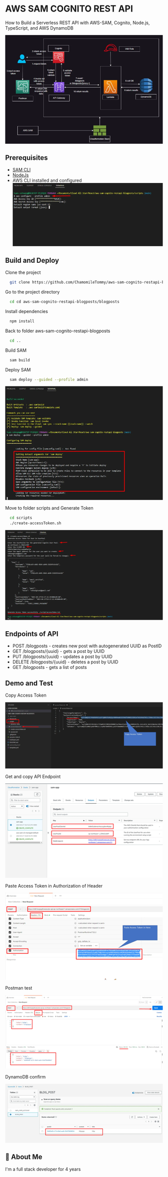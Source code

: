 # AWS SAM COGNITO REST API

How to Build a Serverless REST API with AWS-SAM, Cognito, Node.js, TypeScript, and AWS DynamoDB

![My Image](./picture/architecture.png)

## Prerequisites

- [SAM CLI](https://docs.aws.amazon.com/serverless-application-model/latest/developerguide/serverless-sam-cli-install-mac.html)
- [NodeJs](https://nodejs.org/en)
- AWS CLI installed and configured
  ![My Image](./picture/awsconfigure.png)

## Build and Deploy

Clone the project

```bash
  git clone https://github.com/ChamomileTommy/aws-sam-cognito-restapi-blogposts.git
```

Go to the project directory

```bash
  cd cd aws-sam-cognito-restapi-blogposts/blogposts
```

Install dependencies

```bash
  npm install
```

Back to folder aws-sam-cognito-restapi-blogposts

```bash
  cd ..
```

Build SAM

```bash
  sam build
```

Deploy SAM

```bash
  sam deploy --guided --profile admin
```

![My Image](./picture/samdeploy.png)

Move to folder scripts and Generate Token

```bash
  cd scripts
  ./create-accessToken.sh
```

![My Image](./picture/script.png)

## Endpoints of API

- POST /blogposts - creates new post with autogenerated UUID as PostID
- GET /blogposts/{uuid} - gets a post by UUID
- PUT /blogposts/{uuid} - updates a post by UUID
- DELETE /blogposts/{uuid} - deletes a post by UUID
- GET /blogposts - gets a list of posts

## Demo and Test

Copy Access Token

![My Image](./picture/accessToken.png)

Get and copy API Endpoint

![My Image](./picture/endpoint.png)

Paste Access Token in Authorization of Header

![My Image](./picture/pasteAccessToken.png)

Postman test

![My Image](./picture/postman.png)

DynamoDB confirm

![My Image](./picture/dynamo.png)

## 🚀 About Me

I'm a full stack developer for 4 years
